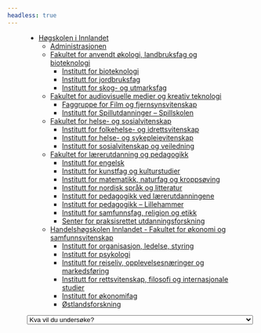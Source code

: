 ```yaml
---
headless: true
---
```

<figure class="include">
<ul class="tree vertical-tree">
  <li class="level1" id="key-KVGDMHAV">
    <a href="{{< params subfolder >}}no/stats/inn">Høgskolen i Innlandet</a>
    <ul>
      <li class="level2" id="key-HUWFZMRY"><a href="{{< params subfolder >}}no/stats/inn/adm">Administrasjonen</a></li>
      <li class="level2" id="key-FS6R67Q7">
        <a href="{{< params subfolder >}}no/stats/inn/alb">Fakultet for anvendt økologi, landbruksfag og bioteknologi</a>
        <ul>
          <li class="level3" id="key-LV2RTR5G"><a href="{{< params subfolder >}}no/stats/inn/alb/bio">Institutt for bioteknologi</a></li>
          <li class="level3" id="key-4XZWSRCR"><a href="{{< params subfolder >}}no/stats/inn/alb/jor">Institutt for jordbruksfag</a></li>
          <li class="level3" id="key-WS3TZ4U8"><a href="{{< params subfolder >}}no/stats/inn/alb/sou">Institutt for skog- og utmarksfag</a></li>
        </ul>
      </li>
      <li class="level2" id="key-4K3QGN6E">
        <a href="{{< params subfolder >}}no/stats/inn/amek">Fakultet for audiovisuelle medier og kreativ teknologi</a>
        <ul>
          <li class="level3" id="key-59T9S6TA"><a href="{{< params subfolder >}}no/stats/inn/amek/ffv">Faggruppe for Film og fjernsynsvitenskap</a></li>
          <li class="level3" id="key-QL6Y2XNB"><a href="{{< params subfolder >}}no/stats/inn/amek/spu">Institutt for Spillutdanninger – Spillskolen</a></li>
        </ul>
      </li>
      <li class="level2" id="key-AA5IEJ67">
        <a href="{{< params subfolder >}}no/stats/inn/hsv">Fakultet for helse- og sosialvitenskap</a>
        <ul>
          <li class="level3" id="key-HYSH7HTI"><a href="{{< params subfolder >}}no/stats/inn/hsv/foi">Institutt for folkehelse- og idrettsvitenskap</a></li>
          <li class="level3" id="key-37CT289S"><a href="{{< params subfolder >}}no/stats/inn/hsv/hos">Institutt for helse- og sykepleievitenskap</a></li>
          <li class="level3" id="key-D2EZVEAX"><a href="{{< params subfolder >}}no/stats/inn/hsv/sov">Institutt for sosialvitenskap og veiledning</a></li>
        </ul>
      </li>
      <li class="level2" id="key-GL9F8CQE">
        <a href="{{< params subfolder >}}no/stats/inn/lup">Fakultet for lærerutdanning og pedagogikk</a>
        <ul>
          <li class="level3" id="key-Y4FI2D9X"><a href="{{< params subfolder >}}no/stats/inn/lup/eng">Institutt for engelsk</a></li>
          <li class="level3" id="key-KC34YD5Z"><a href="{{< params subfolder >}}no/stats/inn/lup/kok">Institutt for kunstfag og kulturstudier</a></li>
          <li class="level3" id="key-D5SQFZXI"><a href="{{< params subfolder >}}no/stats/inn/lup/mnk">Institutt for matematikk, naturfag og kroppsøving</a></li>
          <li class="level3" id="key-3XIGG5FB"><a href="{{< params subfolder >}}no/stats/inn/lup/nol">Institutt for nordisk språk og litteratur</a></li>
          <li class="level3" id="key-399FUH5B"><a href="{{< params subfolder >}}no/stats/inn/lup/pvl">Institutt for pedagogikk ved lærerutdanningene</a></li>
          <li class="level3" id="key-MB5TZCK7"><a href="{{< params subfolder >}}no/stats/inn/lup/ped">Institutt for pedagogikk – Lillehammer</a></li>
          <li class="level3" id="key-B2CWKJJK"><a href="{{< params subfolder >}}no/stats/inn/lup/sre">Institutt for samfunnsfag, religion og etikk</a></li>
          <li class="level3" id="key-T7JEQTQS"><a href="{{< params subfolder >}}no/stats/inn/lup/sepu">Senter for praksisrettet utdanningsforskning</a></li>
        </ul>
      </li>
      <li class="level2" id="key-FA57FABL">
        <a href="{{< params subfolder >}}no/stats/inn/hhs">Handelshøgskolen Innlandet - Fakultet for økonomi og samfunnsvitenskap</a>
        <ul>
          <li class="level3" id="key-BB2XJA6N"><a href="{{< params subfolder >}}no/stats/inn/hhs/ols">Institutt for organisasjon, ledelse, styring</a></li>
          <li class="level3" id="key-AJE6LJU8"><a href="{{< params subfolder >}}no/stats/inn/hhs/psy">Institutt for psykologi</a></li>
          <li class="level3" id="key-QV4LJD92"><a href="{{< params subfolder >}}no/stats/inn/hhs/rom">Institutt for reiseliv, opplevelsesnæringer og markedsføring</a></li>
          <li class="level3" id="key-R433MH4H"><a href="{{< params subfolder >}}no/stats/inn/hhs/rfi">Institutt for rettsvitenskap, filosofi og internasjonale studier</a></li>
          <li class="level3" id="key-CTRDFJPK"><a href="{{< params subfolder >}}no/stats/inn/hhs/oko">Institutt for økonomifag</a></li>
          <li class="level3" id="key-FIKHJRX9"><a href="{{< params subfolder >}}no/stats/inn/hhs/ost">Østlandsforskning</a></li>
        </ul>
      </li>
    </ul>
  </li>
</ul>
<select id="tree-select", name="tree-select">
<option value="">Kva vil du undersøke?</option>
<option value="{{< params subfolder >}}no/stats/inn">Høgskolen i Innlandet</option>
<option value="{{< params subfolder >}}no/stats/inn/adm">Administrasjonen</option>
<option value="{{< params subfolder >}}no/stats/inn/alb">Fakultet for anvendt økologi, landbruksfag og bioteknologi</option>
<option value="{{< params subfolder >}}no/stats/inn/alb/bio">Institutt for bioteknologi</option>
<option value="{{< params subfolder >}}no/stats/inn/alb/jor">Institutt for jordbruksfag</option>
<option value="{{< params subfolder >}}no/stats/inn/alb/sou">Institutt for skog- og utmarksfag</option>
<option value="{{< params subfolder >}}no/stats/inn/amek">Fakultet for audiovisuelle medier og kreativ teknologi</option>
<option value="{{< params subfolder >}}no/stats/inn/amek/ffv">Faggruppe for Film og fjernsynsvitenskap</option>
<option value="{{< params subfolder >}}no/stats/inn/amek/spu">Institutt for Spillutdanninger – Spillskolen</option>
<option value="{{< params subfolder >}}no/stats/inn/hsv">Fakultet for helse- og sosialvitenskap</option>
<option value="{{< params subfolder >}}no/stats/inn/hsv/foi">Institutt for folkehelse- og idrettsvitenskap</option>
<option value="{{< params subfolder >}}no/stats/inn/hsv/hos">Institutt for helse- og sykepleievitenskap</option>
<option value="{{< params subfolder >}}no/stats/inn/hsv/sov">Institutt for sosialvitenskap og veiledning</option>
<option value="{{< params subfolder >}}no/stats/inn/lup">Fakultet for lærerutdanning og pedagogikk</option>
<option value="{{< params subfolder >}}no/stats/inn/lup/eng">Institutt for engelsk</option>
<option value="{{< params subfolder >}}no/stats/inn/lup/kok">Institutt for kunstfag og kulturstudier</option>
<option value="{{< params subfolder >}}no/stats/inn/lup/mnk">Institutt for matematikk, naturfag og kroppsøving</option>
<option value="{{< params subfolder >}}no/stats/inn/lup/nol">Institutt for nordisk språk og litteratur</option>
<option value="{{< params subfolder >}}no/stats/inn/lup/pvl">Institutt for pedagogikk ved lærerutdanningene</option>
<option value="{{< params subfolder >}}no/stats/inn/lup/ped">Institutt for pedagogikk – Lillehammer</option>
<option value="{{< params subfolder >}}no/stats/inn/lup/sre">Institutt for samfunnsfag, religion og etikk</option>
<option value="{{< params subfolder >}}no/stats/inn/lup/sepu">Senter for praksisrettet utdanningsforskning</option>
<option value="{{< params subfolder >}}no/stats/inn/hhs">Handelshøgskolen Innlandet - Fakultet for økonomi og samfunnsvitenskap</option>
<option value="{{< params subfolder >}}no/stats/inn/hhs/ols">Institutt for organisasjon, ledelse, styring</option>
<option value="{{< params subfolder >}}no/stats/inn/hhs/psy">Institutt for psykologi</option>
<option value="{{< params subfolder >}}no/stats/inn/hhs/rom">Institutt for reiseliv, opplevelsesnæringer og markedsføring</option>
<option value="{{< params subfolder >}}no/stats/inn/hhs/rfi">Institutt for rettsvitenskap, filosofi og internasjonale studier</option>
<option value="{{< params subfolder >}}no/stats/inn/hhs/oko">Institutt for økonomifag</option>
<option value="{{< params subfolder >}}no/stats/inn/hhs/ost">Østlandsforskning</option>
</select>
</figure>
